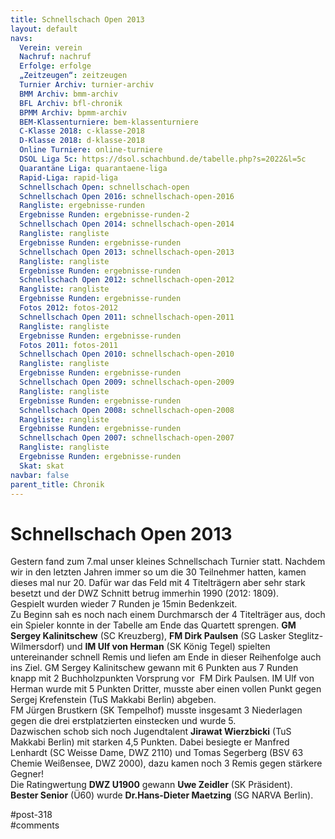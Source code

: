 ```yaml
---
title: Schnellschach Open 2013 
layout: default
navs:
  Verein: verein
  Nachruf: nachruf
  Erfolge: erfolge
  „Zeitzeugen“: zeitzeugen
  Turnier Archiv: turnier-archiv
  BMM Archiv: bmm-archiv
  BFL Archiv: bfl-chronik
  BPMM Archiv: bpmm-archiv
  BEM-Klassenturniere: bem-klassenturniere
  C-Klasse 2018: c-klasse-2018
  D-Klasse 2018: d-klasse-2018
  Online Turniere: online-turniere
  DSOL Liga 5c: https://dsol.schachbund.de/tabelle.php?s=2022&l=5c
  Quarantäne Liga: quarantaene-liga
  Rapid-Liga: rapid-liga
  Schnellschach Open: schnellschach-open
  Schnellschach Open 2016: schnellschach-open-2016
  Rangliste: ergebnisse-runden
  Ergebnisse Runden: ergebnisse-runden-2
  Schnellschach Open 2014: schnellschach-open-2014
  Rangliste: rangliste
  Ergebnisse Runden: ergebnisse-runden
  Schnellschach Open 2013: schnellschach-open-2013
  Rangliste: rangliste
  Ergebnisse Runden: ergebnisse-runden
  Schnellschach Open 2012: schnellschach-open-2012
  Rangliste: rangliste
  Ergebnisse Runden: ergebnisse-runden
  Fotos 2012: fotos-2012
  Schnellschach Open 2011: schnellschach-open-2011
  Rangliste: rangliste
  Ergebnisse Runden: ergebnisse-runden
  Fotos 2011: fotos-2011
  Schnellschach Open 2010: schnellschach-open-2010
  Rangliste: rangliste
  Ergebnisse Runden: ergebnisse-runden
  Schnellschach Open 2009: schnellschach-open-2009
  Rangliste: rangliste
  Ergebnisse Runden: ergebnisse-runden
  Schnellschach Open 2008: schnellschach-open-2008
  Rangliste: rangliste
  Ergebnisse Runden: ergebnisse-runden
  Schnellschach Open 2007: schnellschach-open-2007
  Rangliste: rangliste
  Ergebnisse Runden: ergebnisse-runden
  Skat: skat
navbar: false
parent_title: Chronik
---
```

<div class="post-318 page type-page status-publish hentry" id="post-318">
<h1 class="entry-title">Schnellschach Open 2013</h1>
<div class="entry-content">
<p>Gestern fand zum 7.mal unser kleines Schnellschach Turnier statt. Nachdem wir in den letzten Jahren immer so um die 30 Teilnehmer hatten, kamen dieses mal nur 20. Dafür war das Feld mit 4 Titelträgern aber sehr stark besetzt und der DWZ Schnitt betrug immerhin 1990 (2012: 1809).<br/>
Gespielt wurden wieder 7 Runden je 15min Bedenkzeit.<br/>
Zu Beginn sah es noch nach einem Durchmarsch der 4 Titelträger aus, doch ein Spieler konnte in der Tabelle am Ende das Quartett sprengen. <b class="contentbold">GM Sergey Kalinitschew</b> (SC Kreuzberg), <b class="contentbold">FM Dirk Paulsen</b> (SG Lasker Steglitz-Wilmersdorf) und <b class="contentbold">IM Ulf von Herman</b> (SK König Tegel) spielten untereinander schnell Remis und liefen am Ende in dieser Reihenfolge auch ins Ziel. GM Sergey Kalinitschew gewann mit 6 Punkten aus 7 Runden knapp mit 2 Buchholzpunkten Vorsprung vor  FM Dirk Paulsen. IM Ulf von Herman wurde mit 5 Punkten Dritter, musste aber einen vollen Punkt gegen Sergej Krefenstein (TuS Makkabi Berlin) abgeben.<br/>
FM Jürgen Brustkern (SK Tempelhof) musste insgesamt 3 Niederlagen gegen die drei erstplatzierten einstecken und wurde 5.<br/>
Dazwischen schob sich noch Jugendtalent <b class="contentbold">Jirawat Wierzbicki</b> (TuS Makkabi Berlin) mit starken 4,5 Punkten. Dabei besiegte er Manfred Lenhardt (SC Weisse Dame, DWZ 2110) und Tomas Segerberg (BSV 63 Chemie Weißensee, DWZ 2000), dazu kamen noch 3 Remis gegen stärkere Gegner!<br/>
Die Ratingwertung <strong>DWZ U1900</strong> gewann <strong>Uwe Zeidler</strong> (SK Präsident).<br/>
<strong>Bester Senior</strong> (Ü60) wurde <strong>Dr.Hans-Dieter Maetzing</strong> (SG NARVA Berlin).</p>
</div><!-- .entry-content -->
</div> #post-318 
<div id="comments">
</div> #comments 
